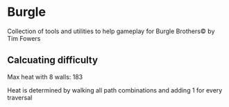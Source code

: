 # Burgle

Collection of tools and utilities to help gameplay for Burgle Brothers&copy; by Tim Fowers


## Calcuating difficulty ##
Max heat with 8 walls: 183

Heat is determined by walking all path combinations and adding 1 for every traversal

